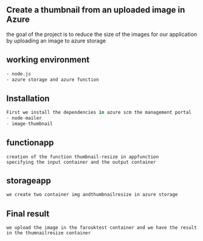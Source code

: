 ## Create a thumbnail from an uploaded image in Azure

the goal of the project is to reduce the size of the images for our application by uploading an image to azure storage

## working environment


```bash
- node.js
- azure storage and azure function
```

## Installation

```python
First we install the dependencies in azure scm the management portal
- node-mailer
- image-thumbnail
```

## functionapp
```
creation of the function thumbnail-resize in appfunction
specifying the input container and the output container
```
## storageapp
```bash
we create two container img andthumbnailresize in azure storage
```
## Final result
```
we upload the image in the farouktest container and we have the result in the thumnailresize container
```
